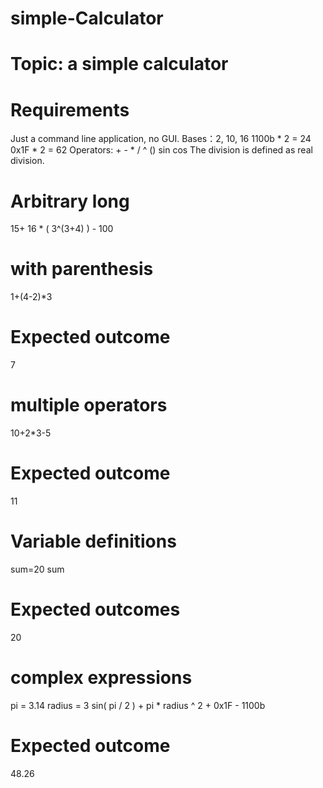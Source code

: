 # simple-Calculator
# Topic: a simple calculator
# Requirements
Just a command line application, no GUI.
Bases：2, 10, 16
   1100b * 2 = 24
    0x1F  * 2 = 62
Operators: + - * / ^ () sin cos
    The division is defined as real division.
# Arbitrary long
   15+ 16 * ( 3^(3+4) )  - 100

# with parenthesis
1+(4-2)*3
# Expected outcome
7
# multiple operators
10+2*3-5 

# Expected outcome 
11

# Variable definitions
sum=20
sum

# Expected outcomes
20

# complex expressions
pi  = 3.14
radius = 3
sin( pi / 2 ) + pi * radius ^ 2 + 0x1F - 1100b

# Expected outcome 
48.26

